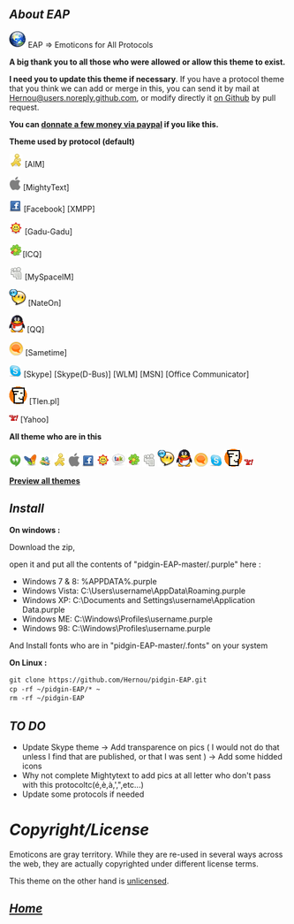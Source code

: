 _**About EAP**_
---------
![](https://raw.githubusercontent.com/Hernou/pidgin-EAP/master/.purple/smileys/EAP/earth.png)
EAP => Emoticons for All Protocols


**A big thank you to all those who were allowed or allow this theme to exist.**

**I need you to update this theme if necessary**. If you have a protocol theme that you think we can add or merge in this, you can send it by mail at Hernou@users.noreply.github.com, or modify directly it [on Github](https://github.com/Hernou/pidgin-EAP) by pull request.

**You can [donnate a few money via paypal](https://www.paypal.com/cgi-bin/webscr?cmd=_s-xclick&hosted_button_id=PJVNR8FLRH5MW) if you like this.**


**Theme used by protocol (default)**


![AIM](https://raw.githubusercontent.com/Hernou/pidgin-EAP/master/.purple/smileys/EAP/aim/aim.png) [AIM]

![Apple](https://raw.githubusercontent.com/Hernou/pidgin-EAP/master/.purple/smileys/EAP/apple/apple.png) [MightyText]

![Facebook](https://raw.githubusercontent.com/Hernou/pidgin-EAP/master/.purple/smileys/EAP/facebook/facebook.png) [Facebook] [XMPP]

![Gadu-Gadu](https://raw.githubusercontent.com/Hernou/pidgin-EAP/master/.purple/smileys/EAP/gg/gadu-gadu.png) [Gadu-Gadu]

![ICQ](https://raw.githubusercontent.com/Hernou/pidgin-EAP/master/.purple/smileys/EAP/icq/icq.png)[ICQ]

![MySpace](https://raw.githubusercontent.com/Hernou/pidgin-EAP/master/.purple/smileys/EAP/myspace/myspace.png) [MySpaceIM]

![NateOn](https://raw.githubusercontent.com/Hernou/pidgin-EAP/master/.purple/smileys/EAP/nateon/nateon.png) [NateOn]

![QQ](https://raw.githubusercontent.com/Hernou/pidgin-EAP/master/.purple/smileys/EAP/qq/QQ-International.png) [QQ]

![Sametime](https://raw.githubusercontent.com/Hernou/pidgin-EAP/master/.purple/smileys/EAP/sametime/Sametime_logo.png) [Sametime]

![Skype](https://raw.githubusercontent.com/Hernou/pidgin-EAP/master/.purple/smileys/EAP/skype/skype.png) [Skype] [Skype(D-Bus)] [WLM] [MSN] [Office Communicator]

![Tlen](https://raw.githubusercontent.com/Hernou/pidgin-EAP/master/.purple/smileys/EAP/tlen/tlenpl.png) [Tlen.pl]

![Yahoo](https://raw.githubusercontent.com/Hernou/pidgin-EAP/master/.purple/smileys/EAP/yahoo/yahoo.png) [Yahoo]


**All theme who are in this**


![Hangout](https://raw.githubusercontent.com/Hernou/pidgin-EAP/master/.purple/smileys/EAP/hangout/ic_launcher_hangouts.png)
![MSN (very old)](https://raw.githubusercontent.com/Hernou/pidgin-EAP/master/.purple/smileys/EAP/msn/msn.png)
![WLM (old)](https://raw.githubusercontent.com/Hernou/pidgin-EAP/master/.purple/smileys/EAP/WLM/msn.png)
![AIM](https://raw.githubusercontent.com/Hernou/pidgin-EAP/master/.purple/smileys/EAP/aim/aim.png)
![Emoji apple](https://raw.githubusercontent.com/Hernou/pidgin-EAP/master/.purple/smileys/EAP/apple/apple.png)
![Facebook](https://raw.githubusercontent.com/Hernou/pidgin-EAP/master/.purple/smileys/EAP/facebook/facebook.png)
![Gadu-Gadu](https://raw.githubusercontent.com/Hernou/pidgin-EAP/master/.purple/smileys/EAP/gg/gadu-gadu.png)
![Google Talk (old)](https://raw.githubusercontent.com/Hernou/pidgin-EAP/master/.purple/smileys/EAP/gtalk-square/talk-32.png)
![ICQ](https://raw.githubusercontent.com/Hernou/pidgin-EAP/master/.purple/smileys/EAP/icq/icq.png)
![Myspace](https://raw.githubusercontent.com/Hernou/pidgin-EAP/master/.purple/smileys/EAP/myspace/myspace.png)
![NateOn](https://raw.githubusercontent.com/Hernou/pidgin-EAP/master/.purple/smileys/EAP/nateon/nateon.png)
![QQ](https://raw.githubusercontent.com/Hernou/pidgin-EAP/master/.purple/smileys/EAP/qq/QQ-International.png)
![Sametime](https://raw.githubusercontent.com/Hernou/pidgin-EAP/master/.purple/smileys/EAP/sametime/Sametime_logo.png)
![Skype](https://raw.githubusercontent.com/Hernou/pidgin-EAP/master/.purple/smileys/EAP/skype/skype.png)
![Tlen.pl](https://raw.githubusercontent.com/Hernou/pidgin-EAP/master/.purple/smileys/EAP/tlen/tlenpl.png)
![Yahoo](https://raw.githubusercontent.com/Hernou/pidgin-EAP/master/.purple/smileys/EAP/yahoo/yahoo.png)


**[Preview all themes](https://github.com/Hernou/pidgin-EAP/blob/master/.purple/smileys/preview.md)**


_**Install**_ 
-------
**On windows :**

Download the zip,

open it and put all the contents of "pidgin-EAP-master/.purple" here :
- Windows 7 & 8: %APPDATA%\.purple
- Windows Vista: C:\Users\username\AppData\Roaming\.purple
- Windows XP: C:\Documents and Settings\username\Application Data\.purple
- Windows ME: C:\Windows\Profiles\username\.purple
- Windows 98: C:\Windows\Profiles\username\.purple

And Install fonts who are in "pidgin-EAP-master/.fonts" on your system

**On Linux :**
```html
git clone https://github.com/Hernou/pidgin-EAP.git
cp -rf ~/pidgin-EAP/* ~
rm -rf ~/pidgin-EAP

```



_**TO DO**_
------

- Update Skype theme 
 -> Add transparence on pics ( I would not do that unless I find that are published, or that I was sent )
 -> Add some hidded icons
- Why not complete Mightytext to add pics at all letter who don't pass with this protocoltc(é,è,à,',",etc...)
- Update some protocols if needed


# _Copyright/License_

Emoticons are gray territory. While they are re-used in several ways across the web, they are actually copyrighted under different license terms.

This theme on the other hand is [unlicensed](http://unlicense.org/).


_**[Home](http://hernou.github.io/pidgin-EAP)**_
--------


